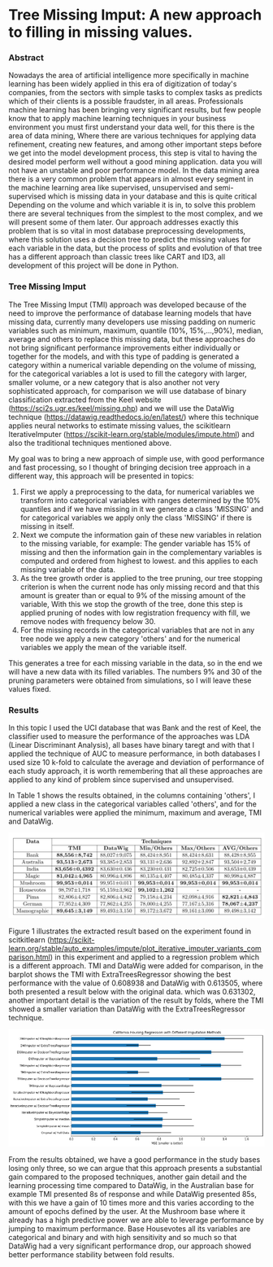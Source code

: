 # Tree Missing Imput: A new approach to filling in missing values.

### Abstract
Nowadays the area of artificial intelligence more specifically in machine learning has been widely applied in this era of digitization of today's companies, from the sectors with simple tasks to complex tasks as predicts which of their clients is a possible fraudster, in all areas. Professionals machine learning has been bringing very significant results, but few people know that to apply machine learning techniques in your business environment you must first understand your data well, for this there is the area of data mining, Where there are various techniques for applying data refinement, creating new features, and among other important steps before we get into the model development process, this step is vital to having the desired model perform well without a good mining application. data you will not have an unstable and poor performance model. In the data mining area there is a very common problem that appears in almost every segment in the machine learning area like supervised, unsupervised and semi-supervised which is missing data in your database and this is quite critical Depending on the volume and which variable it is in, to solve this problem there are several techniques from the simplest to the most complex, and we will present some of them later. Our approach addresses exactly this problem that is so vital in most database preprocessing developments, where this solution uses a decision tree to predict the missing values ​​for each variable in the data, but the process of splits and evolution of that tree has a different approach than classic trees like CART and ID3, all development of this project will be done in Python.

### Tree Missing Imput

The Tree Missing Imput (TMI) approach was developed because of the need to improve the performance of database learning models that have missing data, currently many developers use missing padding on numeric variables such as minimum, maximum, quantile (10%, 15%,...,90%), median, average and others to replace this missing data, but these approaches do not bring significant performance improvements either individually or together for the models, and with this type of padding is generated a category within a numerical variable depending on the volume of missing, for the categorical variables a lot is used to fill the category with larger, smaller volume, or a new category that is also another not very sophisticated approach, for comparison we will use database of binary classification extracted from the Keel website (https://sci2s.ugr.es/keel/missing.php) and we will use the DataWig technique (https://datawig.readthedocs.io/en/latest/) where this technique applies neural networks to estimate missing values, the scikitlearn IterativeImputer (https://scikit-learn.org/stable/modules/impute.html) and also the traditional techniques mentioned above.

My goal was to bring a new approach of simple use, with good performance and fast processing, so I thought of bringing decision tree approach in a different way, this approach will be presented in topics:

<ol>
<li>First we apply a preprocessing to the data, for numerical variables we transform into categorical variables with ranges determined by the 10% quantiles and if we have missing in it we generate a class 'MISSING' and for categorical variables we apply only the class 'MISSING' if there is missing in itself.</li>
<li>Next we compute the information gain of these new variables in relation to the missing variable, for example: The gender variable has 15% of missing and then the information gain in the complementary variables is computed and ordered from highest to lowest. and this applies to each missing variable of the data.</li>
<li>As the tree growth order is applied to the tree pruning, our tree stopping criterion is when the current node has only missing record and that this amount is greater than or equal to 9% of the missing amount of the variable, With this we stop the growth of the tree, done this step is applied pruning of nodes with low registration frequency with fill, we remove nodes with frequency below 30.</li>
<li>For the missing records in the categorical variables that are not in any tree node we apply a new category 'others' and for the numerical variables we apply the mean of the variable itself.</li>
</ol>

This generates a tree for each missing variable in the data, so in the end we will have a new data with its filled variables. The numbers 9% and 30 of the pruning parameters were obtained from simulations, so I will leave these values fixed.

### Results

In this topic I used the UCI database that was Bank and the rest of Keel, the classifier used to measure the performance of the approaches was LDA (Linear Discriminant Analysis), all bases have binary taregt and with that I applied the technique of AUC to measure performance, in both databases I used size 10 k-fold to calculate the average and deviation of performance of each study approach, it is worth remembering that all these approaches are applied to any kind of problem since supervised and unsupervised.

In Table 1 shows the results obtained, in the columns containing 'others', I applied a new class in the categorical variables called 'others', and for the numerical variables were applied the minimum, maximum and average, TMI and DataWig.

![alt text](table_result.png "Table 1 - Results obtained by fold.")

Figure 1 illustrates the extracted result based on the experiment found in scitkitlearn (https://scikit-learn.org/stable/auto_examples/impute/plot_iterative_imputer_variants_comparison.html) in this experiment and applied to a regression problem which is a different approach. TMI and DataWig were added for comparison, in the barplot shows the TMI with ExtraTreesRegressor showing the best performance with the value of 0.608938 and DataWig with 0.613505, where both presented a result below with the original data. which was 0.631302, another important detail is the variation of the result by folds, where the TMI showed a smaller variation than DataWig with the ExtraTreesRegressor technique.

![alt text](image_result.png "Figure 1 - Comparions by models to each technique of study.")

From the results obtained, we have a good performance in the study bases losing only three, so we can argue that this approach presents a substantial gain compared to the proposed techniques, another gain detail and the learning processing time compared to DataWig, in the Australian base for example TMI presented 8s of response and while DataWig presented 85s, with this we have a gain of 10 times more and this varies according to the amount of epochs defined by the user.
At the Mushroom base where it already has a high predictive power we are able to leverage performance by jumping to maximum performance. Base Housevotes all its variables are categorical and binary and with high sensitivity and so much so that DataWig had a very significant performance drop, our approach showed better performance stability between fold results.
